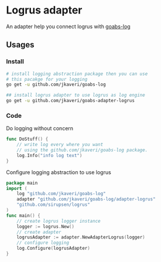 # Logrus adapter

An adapter help you connect logrus with [goabs-log](github.com/jkaveri/goabs-log)

## Usages

### Install

```bash
# install logging abstraction package then you can use
# this pacakge for your logging
go get -u github.com/jkaveri/goabs-log

## install logrus adapter to use logrus as log engine
go get -u github.com/jkaveri/goabs-adapter-logrus
```

### Code

Do logging without concern
```go
func DoStuff() {
    // write log every where you want
    // using the github.com/jkaveri/goabs-log package.
    log.Info("info log text")
}
```

Configure logging abstraction to use logrus
```go
package main
import (
	log "github.com/jkaveri/goabs-log"
    adapter "github.com/jkaveri/goabs-log/adapter-logrus"
    "github.com/sirupsen/logrus"
)
func main() {
    // create logrus logger instance
    logger := logrus.New()
    // create adapter
    logrusAdapter := adapter.NewAdapterLogrus(logger)
    // configure logging 
    log.Configure(logrusAdapter)
}
```
